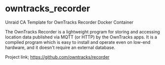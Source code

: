 # owntracks_recorder
Unraid CA Template for OwnTracks Recorder Docker Container

The OwnTracks Recorder is a lightweight program for storing and accessing location data published via MQTT (or HTTP) by the OwnTracks apps. It is a compiled program which is easy to install and operate even on low-end hardware, and it doesn't require an external database.

Project link; https://github.com/owntracks/recorder
